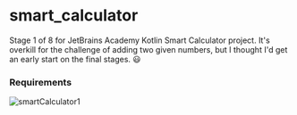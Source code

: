 # smart_calculator
 Stage 1 of 8 for JetBrains Academy Kotlin Smart Calculator project. It's overkill for the challenge of adding two given numbers, but I thought I'd get an early start on the final stages. :smiley:
### Requirements
![smartCalculator1](https://user-images.githubusercontent.com/64429863/84604366-74a22480-ae63-11ea-9894-899f46f8519b.jpg)
